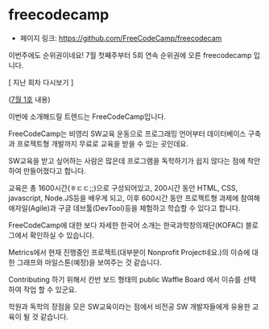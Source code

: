 # freecodecamp

- 페이지 링크: https://github.com/FreeCodeCamp/freecodecam

이번주에도 순위권이네요! 7월 첫째주부터 5회 연속 순위권에 오른 freecodecamp 입니다.

[ 지난 회차 다시보기 ]

([7월 1호](http://teamsego.github.io/github-trend-kr/#/201507-1) 내용)

이번에 소개해드릴 트렌드는 FreeCodeCamp입니다.

FreeCodeCamp는 비영리 SW교육 운동으로 프로그래밍 언어부터 데이터베이스 구축과 프로젝트형 개발까지 무료로 교육을 받을 수 있는 곳인데요.

SW교육을 받고 싶어하는 사람은 많은데 프로그램을 독학하기가 쉽지 않다는 점에 착안하여 만들어졌다고 합니다.

교육은 총 1600시간(ㅎㄷㄷ;;)으로 구성되어있고, 200시간 동안 HTML, CSS, javascript, Node.JS등을 배우게 되고, 이후 600시간 동안 프로젝트형 과제에 참여해
 애자일(Agile)과 구글 데브툴(DevTool)등을 체험하고 학습할 수 있다고 합니다.

FreeCodeCamp에 대한 보다 자세한 한국어 소개는 한국과학창의재단(KOFAC) 블로그에서 확인하실 수 있습니다.

Metrics에서 현재 진행중인 프로젝트(대부분이 Nonprofit Project네요.)의 이슈에 대한 그래프와 마일스톤(예정)을 보여주는 것 같습니다.

Contributing 하기 위해서 칸반 보드 형태의 public Waffle Board 에서 이슈를 선택하여 작업 할 수 있군요.

학원과 독학의 장점을 모은 SW교육이라는 점에서 비전공 SW 개발자들에게 유용한 교육이 될 것 같습니다.
